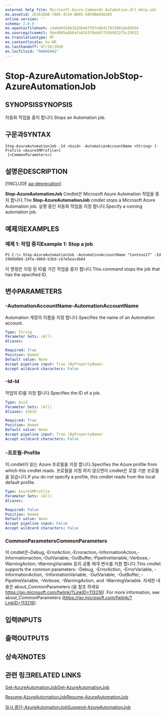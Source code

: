 ```yaml
---
external help file: Microsoft.Azure.Commands.Automation.dll-Help.xml
ms.assetid: 2E363D6B-7A05-4C54-B005-68FDBA49A105
online version: ''
schema: 2.0.0
ms.openlocfilehash: cda64b916635d3b46ffb7e8b4170330810a95b5b
ms.sourcegitcommit: 56ed085a868afa8263f8eb0f755b5822f5c29532
ms.translationtype: MT
ms.contentlocale: ko-KR
ms.lasthandoff: 07/18/2020
ms.locfileid: "94045942"
---
```

# <span data-ttu-id="7e591-101">Stop-AzureAutomationJob</span><span class="sxs-lookup"><span data-stu-id="7e591-101">Stop-AzureAutomationJob</span></span>

## <span data-ttu-id="7e591-102">SYNOPSIS</span><span class="sxs-lookup"><span data-stu-id="7e591-102">SYNOPSIS</span></span>

<span data-ttu-id="7e591-103">자동화 작업을 중지 합니다.</span><span class="sxs-lookup"><span data-stu-id="7e591-103">Stops an Automation job.</span></span>

## <span data-ttu-id="7e591-104">구문과</span><span class="sxs-lookup"><span data-stu-id="7e591-104">SYNTAX</span></span>

```
Stop-AzureAutomationJob -Id <Guid> -AutomationAccountName <String> [-Profile <AzureSMProfile>]
 [<CommonParameters>]
```

## <span data-ttu-id="7e591-105">설명은</span><span class="sxs-lookup"><span data-stu-id="7e591-105">DESCRIPTION</span></span>

[!INCLUDE [aa-deprecation](../include/aa-deprecation.md)]

<span data-ttu-id="7e591-106">**Stop-AzureAutomationJob** Cmdlet은 Microsoft Azure Automation 작업을 중지 합니다.</span><span class="sxs-lookup"><span data-stu-id="7e591-106">The **Stop-AzureAutomationJob** cmdlet stops a Microsoft Azure Automation job.</span></span>
<span data-ttu-id="7e591-107">실행 중인 자동화 작업을 지정 합니다.</span><span class="sxs-lookup"><span data-stu-id="7e591-107">Specify a running automation job.</span></span>

## <span data-ttu-id="7e591-108">예제의</span><span class="sxs-lookup"><span data-stu-id="7e591-108">EXAMPLES</span></span>

### <span data-ttu-id="7e591-109">예제 1: 작업 중지</span><span class="sxs-lookup"><span data-stu-id="7e591-109">Example 1: Stop a job</span></span>
```
PS C:\> Stop-AzureAutomationJob -AutomationAccountName "Contoso17" -Id 2989b069-24fe-40b9-b3bd-cb7e5eac4b64
```

<span data-ttu-id="7e591-110">이 명령은 지정 된 ID를 가진 작업을 중지 합니다.</span><span class="sxs-lookup"><span data-stu-id="7e591-110">This command stops the job that has the specified ID.</span></span>

## <span data-ttu-id="7e591-111">변수</span><span class="sxs-lookup"><span data-stu-id="7e591-111">PARAMETERS</span></span>

### <span data-ttu-id="7e591-112">-AutomationAccountName</span><span class="sxs-lookup"><span data-stu-id="7e591-112">-AutomationAccountName</span></span>
<span data-ttu-id="7e591-113">Automation 계정의 이름을 지정 합니다.</span><span class="sxs-lookup"><span data-stu-id="7e591-113">Specifies the name of an Automation account.</span></span>

```yaml
Type: String
Parameter Sets: (All)
Aliases: 

Required: True
Position: Named
Default value: None
Accept pipeline input: True (ByPropertyName)
Accept wildcard characters: False
```

### <span data-ttu-id="7e591-114">-Id</span><span class="sxs-lookup"><span data-stu-id="7e591-114">-Id</span></span>
<span data-ttu-id="7e591-115">작업의 ID를 지정 합니다.</span><span class="sxs-lookup"><span data-stu-id="7e591-115">Specifies the ID of a job.</span></span>

```yaml
Type: Guid
Parameter Sets: (All)
Aliases: JobId

Required: True
Position: Named
Default value: None
Accept pipeline input: True (ByPropertyName)
Accept wildcard characters: False
```

### <span data-ttu-id="7e591-116">-프로필</span><span class="sxs-lookup"><span data-stu-id="7e591-116">-Profile</span></span>
<span data-ttu-id="7e591-117">이 cmdlet이 읽는 Azure 프로필을 지정 합니다.</span><span class="sxs-lookup"><span data-stu-id="7e591-117">Specifies the Azure profile from which this cmdlet reads.</span></span>
<span data-ttu-id="7e591-118">프로필을 지정 하지 않으면이 cmdlet은 로컬 기본 프로필을 읽습니다.</span><span class="sxs-lookup"><span data-stu-id="7e591-118">If you do not specify a profile, this cmdlet reads from the local default profile.</span></span>

```yaml
Type: AzureSMProfile
Parameter Sets: (All)
Aliases: 

Required: False
Position: Named
Default value: None
Accept pipeline input: False
Accept wildcard characters: False
```

### <span data-ttu-id="7e591-119">CommonParameters</span><span class="sxs-lookup"><span data-stu-id="7e591-119">CommonParameters</span></span>
<span data-ttu-id="7e591-120">이 cmdlet은-Debug,-ErrorAction,-Erroraction,-InformationAction,-Informationaction,-OutVariable,-OutBuffer,-PipelineVariable,-Verbose,-WarningAction,-WarningVariable 등의 공통 매개 변수를 지원 합니다.</span><span class="sxs-lookup"><span data-stu-id="7e591-120">This cmdlet supports the common parameters: -Debug, -ErrorAction, -ErrorVariable, -InformationAction, -InformationVariable, -OutVariable, -OutBuffer, -PipelineVariable, -Verbose, -WarningAction, and -WarningVariable.</span></span> <span data-ttu-id="7e591-121">자세한 내용은 about_CommonParameters (을 참조 하세요 https://go.microsoft.com/fwlink/?LinkID=113216) .</span><span class="sxs-lookup"><span data-stu-id="7e591-121">For more information, see about_CommonParameters (https://go.microsoft.com/fwlink/?LinkID=113216).</span></span>

## <span data-ttu-id="7e591-122">입력</span><span class="sxs-lookup"><span data-stu-id="7e591-122">INPUTS</span></span>

## <span data-ttu-id="7e591-123">출력</span><span class="sxs-lookup"><span data-stu-id="7e591-123">OUTPUTS</span></span>

## <span data-ttu-id="7e591-124">상속자</span><span class="sxs-lookup"><span data-stu-id="7e591-124">NOTES</span></span>

## <span data-ttu-id="7e591-125">관련 링크</span><span class="sxs-lookup"><span data-stu-id="7e591-125">RELATED LINKS</span></span>

[<span data-ttu-id="7e591-126">Get-AzureAutomationJob</span><span class="sxs-lookup"><span data-stu-id="7e591-126">Get-AzureAutomationJob</span></span>](./Get-AzureAutomationJob.md)

[<span data-ttu-id="7e591-127">Resume-AzureAutomationJob</span><span class="sxs-lookup"><span data-stu-id="7e591-127">Resume-AzureAutomationJob</span></span>](./Resume-AzureAutomationJob.md)

[<span data-ttu-id="7e591-128">일시 중단-AzureAutomationJob</span><span class="sxs-lookup"><span data-stu-id="7e591-128">Suspend-AzureAutomationJob</span></span>](./Suspend-AzureAutomationJob.md)


